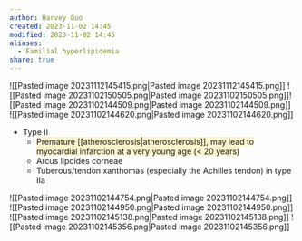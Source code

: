 ```yaml
---
author: Harvey Guo
created: 2023-11-02 14:45
modified: 2023-11-02 14:45
aliases:
  - Familial hyperlipidemia
share: true
---
```

![[Pasted image 20231112145415.png|Pasted image 20231112145415.png]]
![[Pasted image 20231102150505.png|Pasted image 20231102150505.png]]![[Pasted image 20231102144509.png|Pasted image 20231102144509.png]]
![[Pasted image 20231102144620.png|Pasted image 20231102144620.png]]
- Type II
	- <span style="background:rgba(240, 200, 0, 0.2)">Premature [[atherosclerosis|atherosclerosis]], may lead to myocardial infarction at a very young age (&lt; 20 years)</span>
	- Arcus lipoides corneae 
	- Tuberous/tendon xanthomas (especially the Achilles tendon) in type IIa

![[Pasted image 20231102144754.png|Pasted image 20231102144754.png]]
![[Pasted image 20231102144950.png|Pasted image 20231102144950.png]]
![[Pasted image 20231102145138.png|Pasted image 20231102145138.png]]
![[Pasted image 20231102145356.png|Pasted image 20231102145356.png]]
